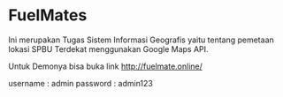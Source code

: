 # FuelMates
Ini merupakan Tugas Sistem Informasi Geografis yaitu tentang pemetaan lokasi SPBU Terdekat menggunakan Google Maps API.

Untuk Demonya bisa buka link http://fuelmate.online/

username : admin
password : admin123
